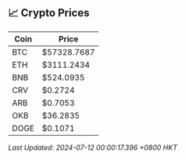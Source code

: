## 📈 Crypto Prices

| Coin | Price |
| ---- | ----- |
| BTC | $57328.7687 |
| ETH | $3111.2434 |
| BNB | $524.0935 |
| CRV | $0.2724 |
| ARB | $0.7053 |
| OKB | $36.2835 |
| DOGE | $0.1071 |

_Last Updated: 2024-07-12 00:00:17.396 +0800 HKT_